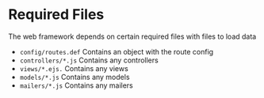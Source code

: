 # Required Files
The web framework depends on certain required files with files to load data

* `config/routes.def` Contains an object with the route config
* `controllers/*.js` Contains any controllers
* `views/*.ejs.` Contains any views
* `models/*.js` Contains any models
* `mailers/*.js` Contains any mailers
